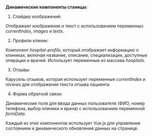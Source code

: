 **Динамические компоненты станицы:**

1. Слайдер изображений:
   
Отображает изображения и текст с использованием переменных *currentIndex*, *images* и *texts*.

2. Профили клиник:

Компонент *hospital-profile*, который отображает информацию о клиниках, включая название, описание, специализации, доступные операции и врачей. Использует переменные из массива *hospitals*.

3. Отзывы:

Карусель отзывов, которая использует переменные *currentIndex* и *reviews* для отображения текста отзыва пациента.

4. Форма обратной связи:

Динамические поля для ввода данных пользователя (ФИО, номер телефона, выбор клиники и врача) с использованием переменной *formData*.

Каждый из этих компонентов использует Vue.js для управления состоянием и динамического обновления данных на странице.
